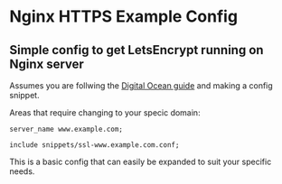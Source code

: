 # Nginx HTTPS Example Config

## Simple config to get LetsEncrypt running on Nginx server


Assumes you are follwing the [Digital Ocean guide](https://www.digitalocean.com/community/tutorials/how-to-secure-nginx-with-let-s-encrypt-on-ubuntu-16-04) and making a config snippet.

Areas that require changing to your specic domain:

`server_name www.example.com;`

`include snippets/ssl-www.example.com.conf;`

This is a basic config that can easily be expanded to suit your specific needs.
